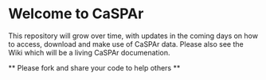 # Welcome to CaSPAr

This repository will grow over time, with updates in the coming days on how to access, download
and make use of CaSPAr data. Please also see the Wiki which will be a living CaSPAr documenation.

** Please fork and share your code to help others **
